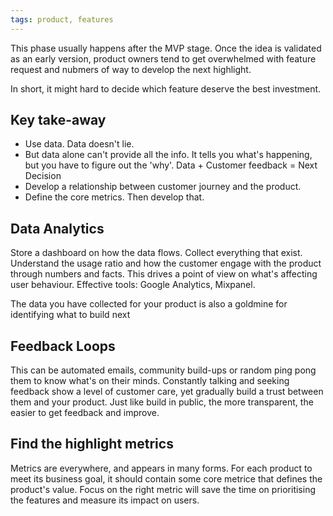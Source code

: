 ```yaml
---
tags: product, features
---
```


This phase usually happens after the MVP stage. Once the idea is validated as an early version, product owners tend to get overwhelmed with feature request and nubmers of way to develop the next highlight.

In short, it might hard to decide which feature deserve the best investment.

## Key take-away

- Use data. Data doesn't lie.
- But data alone can't provide all the info. It tells you what's happening, but you have to figure out the 'why'. Data + Customer feedback = Next Decision
- Develop a relationship between customer journey and the product.
- Define the core metrics. Then develop that.

## Data Analytics

Store a dashboard on how the data flows. Collect everything that exist. Understand the usage ratio and how the customer engage with the product through numbers and facts. This drives a point of view on what's affecting user behaviour.
Effective tools: Google Analytics, Mixpanel.

The data you have collected for your product is also a goldmine for identifying what to build next

## Feedback Loops

This can be automated emails, community build-ups or random ping pong them to know what's on their minds. Constantly talking and seeking feedback show a level of customer care, yet gradually build a trust between them and your product. Just like build in public, the more transparent, the easier to get feedback and improve.

## Find the highlight metrics

Metrics are everywhere, and appears in many forms. For each product to meet its business goal, it should contain some core metrice that defines the product's value.
Focus on the right metric will save the time on prioritising the features and measure its impact on users.
